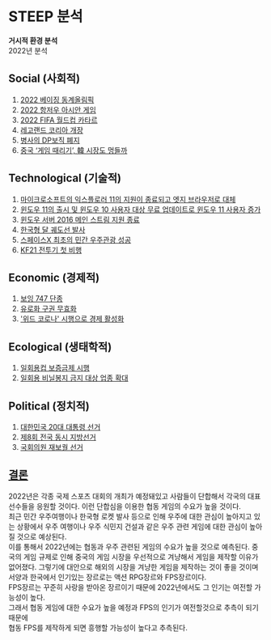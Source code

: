 # **STEEP 분석**
**거시적 환경 분석**  
2022년 분석
## Social (사회적)
1. [2022 베이징 동계올림픽](https://olympics.com/ko/beijing-2022/)
2. [2022 항저우 아시안 게임](https://ko.wikipedia.org/wiki/2022%EB%85%84_%EC%95%84%EC%8B%9C%EC%95%88_%EA%B2%8C%EC%9E%84)
3. [2022 FIFA 월드컵 카타르](https://ko.wikipedia.org/wiki/2022%EB%85%84_FIFA_%EC%9B%94%EB%93%9C%EC%BB%B5)
4. [레고랜드 코리아 개장](https://www.legoland.kr/)
5. [병사의 DP보직 폐지](https://www.khan.co.kr/politics/defense-diplomacy/article/202109091642001)
6. [중국 ‘게임 때리기’, 韓 시장도 멍들까](https://www.kukinews.com/newsView/kuk202109080286)
## Technological (기술적)
1. [마이크로소프트의 익스플로러 11의 지원이 종료되고 엣지 브라우저로 대체](https://www.boannews.com/media/view.asp?idx=97976)
2. [윈도우 11의 출시 및 윈도우 10 사용자 대상 무료 업데이트로 윈도우 11 사용자 증가](https://www.yna.co.kr/view/AKR20211005056000017?input=1195m)
3. [윈도우 서버 2016 메인 스트림 지원 종료](https://www.ciokorea.com/news/205514)
4. [한국형 달 궤도선 발사](https://ko.wikipedia.org/wiki/%EB%8C%80%ED%95%9C%EB%AF%BC%EA%B5%AD_%EB%8B%AC_%EA%B6%A4%EB%8F%84%EC%84%A0)
5. [스페이스X 최초의 민간 우주관광 성공](https://news.kbs.co.kr/news/view.do?ncd=5283560&ref=A)
6. [KF21 전투기 첫 비행](https://ko.wikipedia.org/wiki/KF-21_%EB%B3%B4%EB%9D%BC%EB%A7%A4)
## Economic (경제적)    
1. [보잉 747 단종](https://ko.wikipedia.org/wiki/%EB%B3%B4%EC%9E%89_747-8)
2. [유로화 구권 무효화](https://blog.naver.com/kkulkkuls/221679296465)
3. ['위드 코로나' 시행으로 경제 활성화](https://www.ytn.co.kr/_ln/0102_202109211508495378)
## Ecological (생태학적)
1. [일회용컵 보증금제 시행](http://www.me.go.kr/home/web/board/read.do?boardMasterId=1&boardId=1375060&menuId=286)
2. [일회용 비닐봉지 금지 대상 업종 확대](https://www.ntoday.co.kr/news/articleView.html?idxno=76439)
## Political (정치적)   
1. [대한민국 20대 대통령 선거](https://ko.wikipedia.org/wiki/%EB%8C%80%ED%95%9C%EB%AF%BC%EA%B5%AD_%EC%A0%9C20%EB%8C%80_%EB%8C%80%ED%86%B5%EB%A0%B9_%EC%84%A0%EA%B1%B0)
2. [제8회 전국 동시 지방선거](https://ko.wikipedia.org/wiki/%EC%A0%9C8%ED%9A%8C_%EC%A0%84%EA%B5%AD%EB%8F%99%EC%8B%9C%EC%A7%80%EB%B0%A9%EC%84%A0%EA%B1%B0)
3. [국회의원 재보궐 선거](https://ko.wikipedia.org/wiki/2022%EB%85%84_%EB%8C%80%ED%95%9C%EB%AF%BC%EA%B5%AD_%EC%9E%AC%EB%B3%B4%EA%B6%90%EC%84%A0%EA%B1%B)

## <u>결론</u>
2022년은 각종 국제 스포츠 대회의 개최가 예정돼있고 사람들이 단합해서 각국의 대표 선수들을 응원할 것이다. 이런 단합심을 이용한 협동 게임의 수요가 높을 것이다.  
최근 민간 우주여행이나 한국형 로켓 발사 등으로 인해 우주에 대한 관심이 높아지고 있는 상황에서 우주 여행이나 우주 식민지 건설과 같은 우주 관련 게임에 대한 관심이 높아질 것으로 예상된다.  
이를 통해서 2022년에는 협동과 우주 관련된 게임의 수요가 높을 것으로 예측된다.
중국의 게임 규제로 인해 중국의 게임 시장을 우선적으로 겨냥해서 게임을 제작할 이유가 없어졌다. 
그렇기에 대안으로 해외의 시장을 겨냥한 게임을 제작하는 것이 좋을 것이며 서양과 한국에서 인기있는 장르로는 액션 RPG장르와 FPS장르이다.   
FPS장르는 꾸준히 사랑을 받아온 장르이기 때문에 2022년에서도 그 인기는 여전할 가능성이 높다.  
그래서 협동 게임에 대한 수요가 높을 예정과 FPS의 인기가 여전할것으로 추측이 되기 때문에  
협동 FPS를 제작하게 되면 흥행할 가능성이 높다고 추측된다.  
